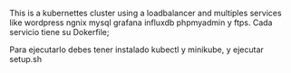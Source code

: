 This is a kubernettes cluster using a loadbalancer and multiples services like wordpress ngnix mysql grafana influxdb phpmyadmin y ftps. Cada servicio tiene su Dokerfile;

Para ejecutarlo debes tener instalado kubectl y minikube, y ejecutar setup.sh
